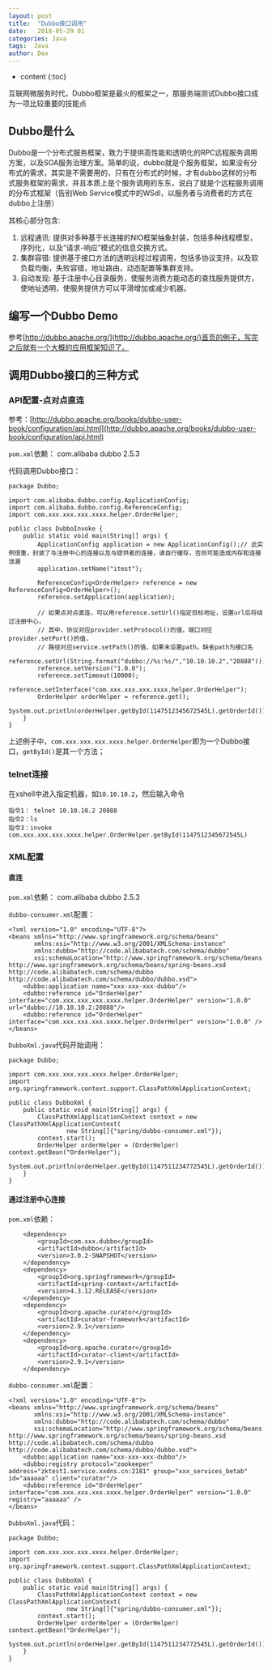 ```yaml
---
layout: post
title:  "Dubbo接口调用"
date:   2018-05-29 01
categories: Java
tags:  Java
author: Dex
---
```


* content
{:toc}

互联网微服务时代，Dubbo框架是最火的框架之一，那服务端测试Dubbo接口成为一项比较重要的技能点





## Dubbo是什么 ##

Dubbo是一个分布式服务框架，致力于提供高性能和透明化的RPC远程服务调用方案，以及SOA服务治理方案。简单的说，dubbo就是个服务框架，如果没有分布式的需求，其实是不需要用的，只有在分布式的时候，才有dubbo这样的分布式服务框架的需求，并且本质上是个服务调用的东东，说白了就是个远程服务调用的分布式框架（告别Web Service模式中的WSdl，以服务者与消费者的方式在dubbo上注册）

其核心部分包含:

1. 远程通讯: 提供对多种基于长连接的NIO框架抽象封装，包括多种线程模型，序列化，以及“请求-响应”模式的信息交换方式。
2. 集群容错: 提供基于接口方法的透明远程过程调用，包括多协议支持，以及软负载均衡，失败容错，地址路由，动态配置等集群支持。
3. 自动发现: 基于注册中心目录服务，使服务消费方能动态的查找服务提供方，使地址透明，使服务提供方可以平滑增加或减少机器。

## 编写一个Dubbo Demo ##

参考[http://dubbo.apache.org/](http://dubbo.apache.org/)首页的例子，写完之后就有一个大概的应用框架知识了。

## 调用Dubbo接口的三种方式 ##

### API配置-点对点直连 ###

参考：[http://dubbo.apache.org/books/dubbo-user-book/configuration/api.html](http://dubbo.apache.org/books/dubbo-user-book/configuration/api.html)

`pom.xml`依赖：
        <dependency>
            <groupId>com.alibaba</groupId>
            <artifactId>dubbo</artifactId>
            <version>2.5.3</version>
        </dependency>

代码调用Dubbo接口：

	package Dubbo;
	
	import com.alibaba.dubbo.config.ApplicationConfig;
	import com.alibaba.dubbo.config.ReferenceConfig;
	import com.xxx.xxx.xxx.xxxx.helper.OrderHelper;
	
	public class DubboInvoke {
	    public static void main(String[] args) {
	        ApplicationConfig application = new ApplicationConfig();// 此实例很重，封装了与注册中心的连接以及与提供者的连接，请自行缓存，否则可能造成内存和连接泄漏
	        application.setName("itest");
	
	        ReferenceConfig<OrderHelper> reference = new ReferenceConfig<OrderHelper>();
	        reference.setApplication(application);

			// 如果点对点直连，可以用reference.setUrl()指定目标地址，设置url后将绕过注册中心，
			// 其中，协议对应provider.setProtocol()的值，端口对应provider.setPort()的值，
			// 路径对应service.setPath()的值，如果未设置path，缺省path为接口名
	        reference.setUrl(String.format("dubbo://%s:%s/","10.10.10.2","20888"));
	        reference.setVersion("1.0.0");
	        reference.setTimeout(10000);
	        reference.setInterface("com.xxx.xxx.xxx.xxxx.helper.OrderHelper");
	        OrderHelper orderHelper = reference.get();
	        System.out.println(orderHelper.getById(1147512345672545L).getOrderId());
	    }
	}

上述例子中，`com.xxx.xxx.xxx.xxxx.helper.OrderHelper`即为一个Dubbo接口，`getById()`是其一个方法；

### telnet连接 ###

在xshell中进入指定机器，如`10.10.10.2`，然后输入命令

	指令1： telnet 10.10.10.2 20888
	指令2：ls
	指令3：invoke com.xxx.xxx.xxx.xxxx.helper.OrderHelper.getById(1147512345672545L)

### XML配置 ###

#### 直连 ####

`pom.xml`依赖：
        <dependency>
            <groupId>com.alibaba</groupId>
            <artifactId>dubbo</artifactId>
            <version>2.5.3</version>
        </dependency>

`dubbo-consumer.xml`配置：

	<?xml version="1.0" encoding="UTF-8"?>
	<beans xmlns="http://www.springframework.org/schema/beans"
	       xmlns:xsi="http://www.w3.org/2001/XMLSchema-instance"
	       xmlns:dubbo="http://code.alibabatech.com/schema/dubbo"
	       xsi:schemaLocation="http://www.springframework.org/schema/beans http://www.springframework.org/schema/beans/spring-beans.xsd http://code.alibabatech.com/schema/dubbo http://code.alibabatech.com/schema/dubbo/dubbo.xsd">
	    <dubbo:application name="xxx-xxx-xxx-dubbo"/>
	    <dubbo:reference id="OrderHelper" interface="com.xxx.xxx.xxx.xxxx.helper.OrderHelper" version="1.0.0" url="dubbo://10.10.10.2:20888"/>
	    <dubbo:reference id="OrderHelper" interface="com.xxx.xxx.xxx.xxxx.helper.OrderHelper" version="1.0.0" />
	</beans>

`DubboXml.java`代码开始调用：

	package Dubbo;
	
	import com.xxx.xxx.xxx.xxxx.helper.OrderHelper;
	import org.springframework.context.support.ClassPathXmlApplicationContext;
	
	public class DubboXml {
	    public static void main(String[] args) {
	        ClassPathXmlApplicationContext context = new ClassPathXmlApplicationContext(
	                new String[]{"spring/dubbo-consumer.xml"});
	        context.start();
	        OrderHelper orderHelper = (OrderHelper) context.getBean("OrderHelper");
	        System.out.println(orderHelper.getById(1147511234772545L).getOrderId());
	    }
	}



#### 通过注册中心连接 ####

`pom.xml`依赖：

        <dependency>
            <groupId>com.xxx.dubbo</groupId>
            <artifactId>dubbo</artifactId>
            <version>3.0.2-SNAPSHOT</version>
        </dependency>
        <dependency>
            <groupId>org.springframework</groupId>
            <artifactId>spring-context</artifactId>
            <version>4.3.12.RELEASE</version>
        </dependency>
        <dependency>
            <groupId>org.apache.curator</groupId>
            <artifactId>curator-framework</artifactId>
            <version>2.9.1</version>
        </dependency>
        <dependency>
            <groupId>org.apache.curator</groupId>
            <artifactId>curator-client</artifactId>
            <version>2.9.1</version>
        </dependency>

`dubbo-consumer.xml`配置：

	<?xml version="1.0" encoding="UTF-8"?>
	<beans xmlns="http://www.springframework.org/schema/beans"
	       xmlns:xsi="http://www.w3.org/2001/XMLSchema-instance"
	       xmlns:dubbo="http://code.alibabatech.com/schema/dubbo"
	       xsi:schemaLocation="http://www.springframework.org/schema/beans http://www.springframework.org/schema/beans/spring-beans.xsd http://code.alibabatech.com/schema/dubbo http://code.alibabatech.com/schema/dubbo/dubbo.xsd">
	    <dubbo:application name="xxx-xxx-xxx-dubbo"/>
	    <dubbo:registry protocol="zookeeper" address="zktest1.service.xxdns.cn:2181" group="xxx_services_betab" id="aaaaaa" client="curator"/>
	    <dubbo:reference id="OrderHelper" interface="com.xxx.xxx.xxx.xxxx.helper.OrderHelper" version="1.0.0" registry="aaaaaa" />
	</beans>

`DubboXml.java`代码：

	package Dubbo;
	
	import com.xxx.xxx.xxx.xxxx.helper.OrderHelper;
	import org.springframework.context.support.ClassPathXmlApplicationContext;
	
	public class DubboXml {
	    public static void main(String[] args) {
	        ClassPathXmlApplicationContext context = new ClassPathXmlApplicationContext(
	                new String[]{"spring/dubbo-consumer.xml"});
	        context.start();
	        OrderHelper orderHelper = (OrderHelper) context.getBean("OrderHelper");
	        System.out.println(orderHelper.getById(1147511234772545L).getOrderId());
	    }
	}
